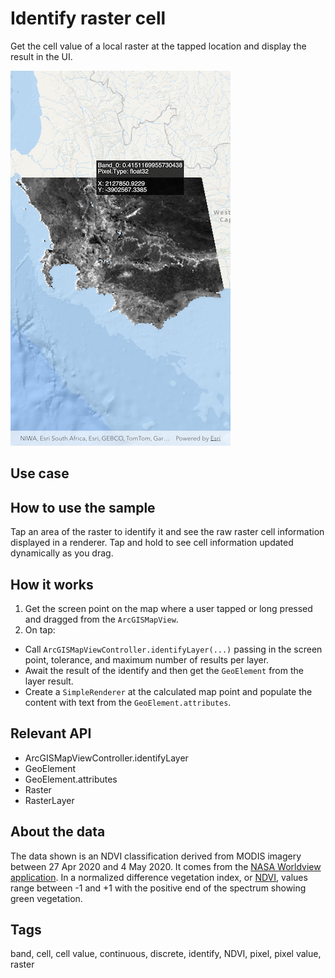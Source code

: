 # Identify raster cell

Get the cell value of a local raster at the tapped location and display the result in the UI.

![Image of identify raster cell](identify_raster_cell.png)

## Use case

## How to use the sample

Tap an area of the raster to identify it and see the raw raster cell information displayed in a renderer. Tap and hold to see cell information updated dynamically as you drag.

## How it works

1. Get the screen point on the map where a user tapped or long pressed and dragged from the `ArcGISMapView`.
2. On tap:
  * Call `ArcGISMapViewController.identifyLayer(...)` passing in the screen point, tolerance, and maximum number of results per layer.
  * Await the result of the identify and then get the `GeoElement` from the layer result.
  * Create a `SimpleRenderer` at the calculated map point and populate the content with text from the `GeoElement.attributes`.

## Relevant API

* ArcGISMapViewController.identifyLayer
* GeoElement
* GeoElement.attributes
* Raster
* RasterLayer

## About the data

The data shown is an NDVI classification derived from MODIS imagery between 27 Apr 2020 and 4 May 2020. It comes from the [NASA Worldview application](https://worldview.earthdata.nasa.gov/). In a normalized difference vegetation index, or [NDVI](https://en.wikipedia.org/wiki/Normalized_difference_vegetation_index), values range between -1 and +1 with the positive end of the spectrum showing green vegetation.

## Tags

band, cell, cell value, continuous, discrete, identify, NDVI, pixel, pixel value, raster
